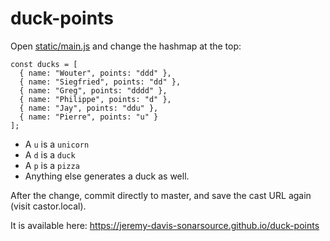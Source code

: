 # duck-points

Open [static/main.js](https://github.com/jeremy-davis-sonarsource/duck-points/blob/master/static/main.js) and change the hashmap at the top:
```
const ducks = [
  { name: "Wouter", points: "ddd" },
  { name: "Siegfried", points: "dd" },
  { name: "Greg", points: "dddd" },
  { name: "Philippe", points: "d" },
  { name: "Jay", points: "ddu" },
  { name: "Pierre", points: "u" }
];
```

 - A `u` is a `unicorn`
 - A `d` is a `duck`
 - A `p` is a `pizza`
 - Anything else generates a duck as well.
 
 After the change, commit directly to master, and save the cast URL again (visit castor.local).

It is available here: https://jeremy-davis-sonarsource.github.io/duck-points 
